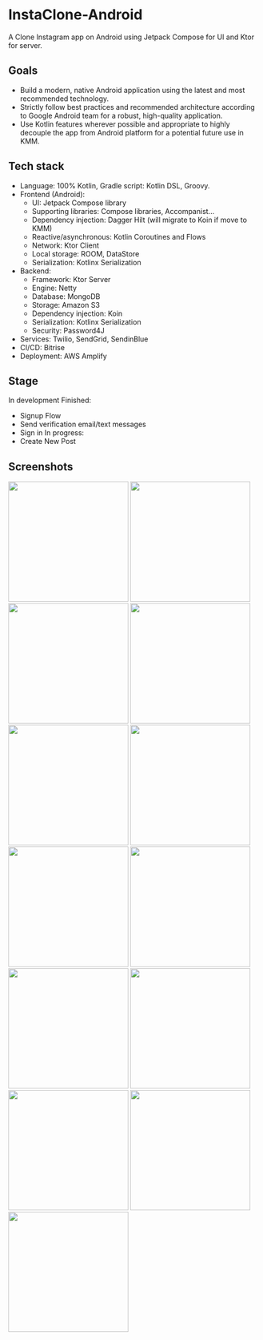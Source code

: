 # InstaClone-Android
A Clone Instagram app on Android using Jetpack Compose for UI and Ktor for server.

## Goals
- Build a modern, native Android application using the latest and most recommended technology.
- Strictly follow best practices and recommended architecture according to Google Android team for a robust, high-quality application.
- Use Kotlin features wherever possible and appropriate to highly decouple the app from Android platform for a potential future use in KMM.

## Tech stack
- Language: 100% Kotlin, Gradle script: Kotlin DSL, Groovy.
- Frontend (Android):
  - UI: Jetpack Compose library
  - Supporting libraries: Compose libraries, Accompanist...
  - Dependency injection: Dagger Hilt (will migrate to Koin if move to KMM)
  - Reactive/asynchronous: Kotlin Coroutines and Flows
  - Network: Ktor Client
  - Local storage: ROOM, DataStore
  - Serialization: Kotlinx Serialization
- Backend:
   - Framework: Ktor Server
   - Engine: Netty
   - Database: MongoDB
   - Storage: Amazon S3
   - Dependency injection: Koin
   - Serialization: Kotlinx Serialization
   - Security: Password4J
- Services: Twilio, SendGrid, SendinBlue
- CI/CD: Bitrise
- Deployment: AWS Amplify
   
## Stage
In development
Finished:
- Signup Flow
- Send verification email/text messages
- Sign in
In progress:
- Create New Post

## Screenshots
<img src="https://user-images.githubusercontent.com/90430178/212242951-f6932be3-6ecb-4799-9d03-311af855d1f4.jpg" width="240"><span> </span><img src="https://user-images.githubusercontent.com/90430178/212243559-1cc3eed0-da94-4271-8920-1f917b4e5d1d.jpg" width="240"><span> </span><img src="https://user-images.githubusercontent.com/90430178/212243834-69a30a97-fe58-4195-9d04-80c0e21b852b.jpg" width="240"><span> </span><img src="https://user-images.githubusercontent.com/90430178/212244065-10107a9b-53f0-4383-a293-2978073efe8a.jpg" width="240"><span> </span><img src="https://user-images.githubusercontent.com/90430178/212244332-6cd57395-e30a-4aaf-a8c4-3e9e7f288175.jpg" width="240"><span> </span><img src="https://user-images.githubusercontent.com/90430178/212244423-8c14437f-5e8c-4095-934a-9765c93d9c09.jpg" width="240"><span> </span><img src="https://user-images.githubusercontent.com/90430178/212244475-e9208aba-acbe-4e60-ad29-690d358ef25b.jpg" width="240"><span> </span><img src="https://user-images.githubusercontent.com/90430178/212244564-5c130d8b-3a03-4b38-b5df-ea68ab386dad.jpg" width="240"><span> </span><img src="https://user-images.githubusercontent.com/90430178/212244659-5bdc8aa1-b26a-456b-a990-f4902241e757.jpg" width="240"><span> </span><img src="https://user-images.githubusercontent.com/90430178/212244744-e2d72fc2-6f94-4f56-8fc8-01bd59455e85.jpg" width="240"><span> </span><img src="https://user-images.githubusercontent.com/90430178/212244803-ea2618cd-e7cc-4ce8-87fc-97dfaeaff35e.jpg" width="240"><span> </span><img src="https://user-images.githubusercontent.com/90430178/212244854-3af4e9a2-c1cb-4e83-a4e6-4345747dfc56.jpg" width="240"><span> </span><img src="https://user-images.githubusercontent.com/90430178/213081994-6bc0ffd0-bc86-4d12-a26a-e74037fce830.jpg" width="240">
